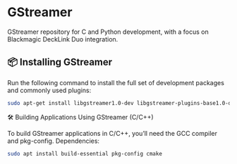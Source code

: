 # GStreamer

GStreamer repository for C and Python development, with a focus on Blackmagic DeckLink Duo integration.

## 📦 Installing GStreamer

Run the following command to install the full set of development packages and commonly used plugins:

```bash
sudo apt-get install libgstreamer1.0-dev libgstreamer-plugins-base1.0-dev libgstreamer-plugins-bad1.0-dev gstreamer1.0-plugins-base gstreamer1.0-plugins-good gstreamer1.0-plugins-bad gstreamer1.0-plugins-ugly gstreamer1.0-libav gstreamer1.0-tools gstreamer1.0-x gstreamer1.0-alsa gstreamer1.0-gl gstreamer1.0-gtk3 gstreamer1.0-qt5 gstreamer1.0-pulseaudio
```

🛠️ Building Applications Using GStreamer (C/C++)

To build GStreamer applications in C/C++, you’ll need the GCC compiler and pkg-config.
Dependencies:

```bash
sudo apt install build-essential pkg-config cmake
```